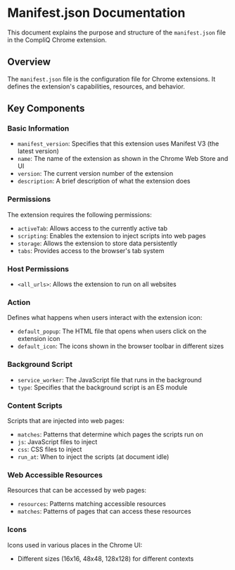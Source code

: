 # Manifest.json Documentation

This document explains the purpose and structure of the `manifest.json` file in the CompliQ Chrome extension.

## Overview

The `manifest.json` file is the configuration file for Chrome extensions. It defines the extension's capabilities, resources, and behavior.

## Key Components

### Basic Information

- `manifest_version`: Specifies that this extension uses Manifest V3 (the latest version)
- `name`: The name of the extension as shown in the Chrome Web Store and UI
- `version`: The current version number of the extension
- `description`: A brief description of what the extension does

### Permissions

The extension requires the following permissions:

- `activeTab`: Allows access to the currently active tab
- `scripting`: Enables the extension to inject scripts into web pages
- `storage`: Allows the extension to store data persistently
- `tabs`: Provides access to the browser's tab system

### Host Permissions

- `<all_urls>`: Allows the extension to run on all websites

### Action

Defines what happens when users interact with the extension icon:

- `default_popup`: The HTML file that opens when users click on the extension icon
- `default_icon`: The icons shown in the browser toolbar in different sizes

### Background Script

- `service_worker`: The JavaScript file that runs in the background
- `type`: Specifies that the background script is an ES module

### Content Scripts

Scripts that are injected into web pages:

- `matches`: Patterns that determine which pages the scripts run on
- `js`: JavaScript files to inject
- `css`: CSS files to inject
- `run_at`: When to inject the scripts (at document idle)

### Web Accessible Resources

Resources that can be accessed by web pages:

- `resources`: Patterns matching accessible resources
- `matches`: Patterns of pages that can access these resources

### Icons

Icons used in various places in the Chrome UI:

- Different sizes (16x16, 48x48, 128x128) for different contexts
